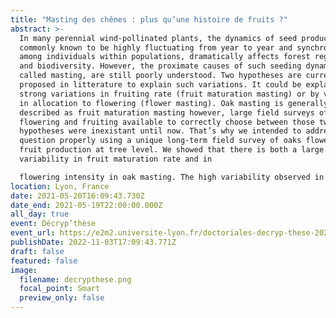 ```yaml
---
title: "Masting des chênes : plus qu’une histoire de fruits ?"
abstract: >-
  In many perennial wind-pollinated plants, the dynamics of seed production,
  commonly known to be highly fluctuating from year to year and synchronized
  among individuals within populations, dramatically affects forest regeneration
  and biodiversity. However, the proximate causes of such seeding dynamics,
  called masting, are still poorly understood. Two hypotheses are currently
  proposed in litterature to explain such variations. It could be explained by
  strong variations in fruiting rate (fruit maturation masting) or by variations
  in allocation to flowering (flower masting). Oak masting is generally
  described as fruit maturation masting however, large field surveys of
  flowering and fruiting available to correctly choose between those two
  hypotheses were inexistant until now. That’s why we intended to address this
  question properly using a unique long-term field survey of oaks flower and
  fruit production at tree level. We showed that there is both a large
  variability in fruit maturation rate and in

  flowering intensity in oak masting. The high variability observed in acorn production is thus the result of a combination between the two hypotheses described in the literature. This result highlights the importance of taking flowering into account to identify masting proximate mechanisms, which isn't the case in most published studies. Our work showed that flowering intensity and fructification rate are both influenced by past year fruiting intensity : it could either highlight a resource depletion effect or a resource allocation strategy. Fructification rate is also influenced by the amount of flowers produced by conspecific neighbors, an estimation of allogamous available pollen, an important resource for self-incompatible species such as oak. Identifying proximate mechanisms is an important step to improve our understanding of oak masting and make accurate forecasting, a goal of great importance in the context of climate change to be able to predict its impact on forest ecosystems.
location: Lyon, France
date: 2021-05-20T16:09:43.730Z
date_end: 2021-05-19T22:00:00.000Z
all_day: true
event: Décryp’thèse
event_url: https://e2m2.universite-lyon.fr/doctoriales-decryp-these-2021-20-mai-2021-218177.kjsp
publishDate: 2022-11-03T17:09:43.771Z
draft: false
featured: false
image:
  filename: decrypthese.png
  focal_point: Smart
  preview_only: false
---
```

